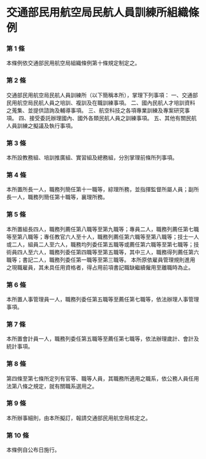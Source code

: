 # 交通部民用航空局民航人員訓練所組織條例

### 第 1 條

本條例依交通部民用航空局組織條例第十條規定制定之。

### 第 2 條

交通部民用航空局民航人員訓練所（以下簡稱本所），掌理下列事項：
一、交通部民用航空局民航人員之培訓、複訓及在職訓練事項。
二、國內民航人才培訓資料之蒐集、並提供諮詢及輔導事項。
三、航空科技之各項專業訓練及專案研究事項。
四、接受委託辦理國內、國外各類民航人員之訓練事項。
五、其他有關民航人員訓練之擬議及執行事項。

### 第 3 條

本所設教務組、培訓推廣組、實習組及總務組，分別掌理前條所列事項。

### 第 4 條

本所置所長一人，職務列簡任第十一職等，綜理所務，並指揮監督所屬人員；副所長一人，職務列簡任第十職等，襄理所務。

### 第 5 條

本所置組長四人，職務列薦任第八職等至第九職等；專員二人，職務列薦任第七職等至第八職等；專任教官六人至十人，職務列薦任第六職等至第八職等；技士一人或二人，組員二人至六人，職務均列委任第五職等或薦任第六職等至第七職等；技術員四人至六人，職務列委任第四職等至第五職等，其中三人，職務得列薦任第六職等；書記二人，職務列委任第一職等至第三職等。
本所原依雇員管理規則進用之現職雇員，其未具任用資格者，得占用前項書記職缺繼續僱用至離職時為止。

### 第 6 條

本所置人事管理員一人，職務列委任第五職等至薦任第七職等，依法辦理人事管理事項。

### 第 7 條

本所置會計員一人，職務列委任第五職等至薦任第七職等，依法辦理歲計、會計及統計事項。

### 第 8 條

第四條至第七條所定列有官等、職等人員，其職務所適用之職系，依公務人員任用法第八條之規定，就有關職系選用之。

### 第 9 條

本所辦事細則，由本所擬訂，報請交通部民用航空局核定之。

### 第 10 條

本條例自公布日施行。
